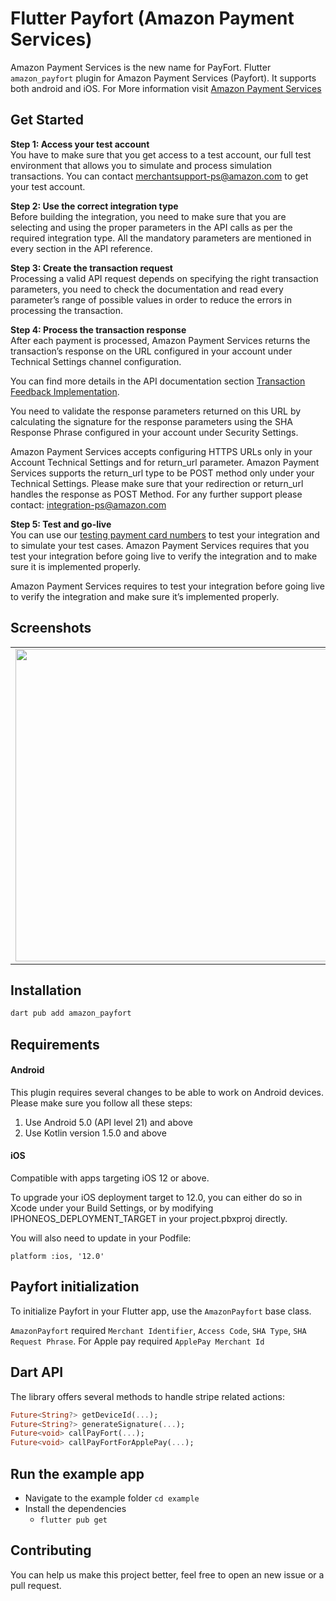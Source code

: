# Flutter Payfort (Amazon Payment Services)

Amazon Payment Services is the new name for PayFort. Flutter `amazon_payfort` plugin for Amazon Payment Services (Payfort). It supports both android and iOS. For More information visit [Amazon Payment Services](https://paymentservices.amazon.com)

## Get Started

**Step 1: Access your test account**<br>
You have to make sure that you get access to a test account, our full test environment that allows you to simulate and process simulation transactions. You can contact merchantsupport-ps@amazon.com to get your test account.

**Step 2: Use the correct integration type**<br>
Before building the integration, you need to make sure that you are selecting and using the proper parameters in the API calls as per the required integration type. All the mandatory parameters are mentioned in every section in the API reference.

**Step 3: Create the transaction request**<br>
Processing a valid API request depends on specifying the right transaction parameters, you need to check the documentation and read every parameter’s range of possible values in order to reduce the errors in processing the transaction.

**Step 4: Process the transaction response**<br>
After each payment is processed, Amazon Payment Services returns the transaction’s response on the URL configured in your account under Technical Settings channel configuration.

You can find more details in the API documentation section [Transaction Feedback Implementation](https://paymentservices-reference.payfort.com/docs/api/build/index.html#transaction-feedback-implementation).

You need to validate the response parameters returned on this URL by calculating the signature for the response parameters using the SHA Response Phrase configured in your account under Security Settings.

Amazon Payment Services accepts configuring HTTPS URLs only in your Account Technical Settings and for return_url parameter. Amazon Payment Services supports the return_url type to be POST method only under your Technical Settings. Please make sure that your redirection or return_url handles the response as POST Method. For any further support please contact: integration-ps@amazon.com

**Step 5: Test and go-live**<br>
You can use our [testing payment card numbers](https://paymentservices.amazon.com/docs/EN/12.html) to test your integration and to simulate your test cases. Amazon Payment Services requires that you test your integration before going live to verify the integration and to make sure it is implemented properly.

Amazon Payment Services requires to test your integration before going live to verify the integration and make sure it’s implemented properly.

## Screenshots

<table>
<tr>
<td>
<img src="https://raw.githubusercontent.com/vvvirani/flutter_amazon_payfort/main/.resources/card_payment.gif" height="500" />
</td>
<td>
<img src="https://raw.githubusercontent.com/vvvirani/flutter_amazon_payfort/main/.resources/apple_pay_payment.png" height="500" />
</td>
</tr>

</table>

## Installation

```sh
dart pub add amazon_payfort
```

## Requirements

#### Android

This plugin requires several changes to be able to work on Android devices. Please make sure you follow all these steps:

1. Use Android 5.0 (API level 21) and above
2. Use Kotlin version 1.5.0 and above

#### iOS

Compatible with apps targeting iOS 12 or above.

To upgrade your iOS deployment target to 12.0, you can either do so in Xcode under your Build Settings, or by modifying IPHONEOS_DEPLOYMENT_TARGET in your project.pbxproj directly.

You will also need to update in your Podfile:

`platform :ios, '12.0'`

## Payfort initialization

To initialize Payfort in your Flutter app, use the `AmazonPayfort` base class.

`AmazonPayfort` required `Merchant Identifier`, `Access Code`, `SHA Type`, `SHA Request Phrase`. For Apple pay required `ApplePay Merchant Id`

## Dart API

The library offers several methods to handle stripe related actions:

```dart
Future<String?> getDeviceId(...);
Future<String?> generateSignature(...);
Future<void> callPayFort(...);
Future<void> callPayFortForApplePay(...);
```

## Run the example app

- Navigate to the example folder `cd example`
- Install the dependencies
  - `flutter pub get`

## Contributing

You can help us make this project better, feel free to open an new issue or a pull request.